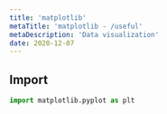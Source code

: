 ```yaml
---
title: 'matplotlib'
metaTitle: 'matplotlib - /useful'
metaDescription: 'Data visualization'
date: 2020-12-07
---
```


<mc minWidth='800'>

<sc>

## Import

```python
import matplotlib.pyplot as plt

```

</sc>

</mc>